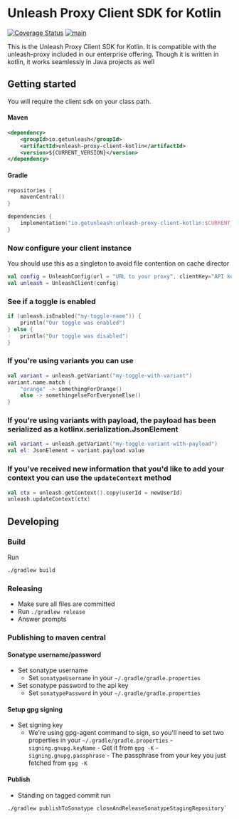 # Unleash Proxy Client SDK for Kotlin
[![Coverage Status](https://coveralls.io/repos/github/Unleash/unleash-proxy-client-kotlin/badge.svg?branch=main)](https://coveralls.io/github/Unleash/unleash-proxy-client-kotlin?branch=main)
[![main](https://github.com/Unleash/unleash-proxy-client-kotlin/actions/workflows/main.yml/badge.svg)](https://github.com/Unleash/unleash-proxy-client-kotlin/actions/workflows/main.yml)

This is the Unleash Proxy Client SDK for Kotlin. It is compatible with the unleash-proxy included in our enterprise offering. Though it is written in kotlin, it works seamlessly in Java projects as well

## Getting started

You will require the client sdk on your class path. 

#### Maven

```xml
<dependency>
    <groupId>io.getunleash</groupId>
    <artifactId>unleash-proxy-client-kotlin</artifactId>
    <version>${CURRENT_VERSION}</version>
</dependency>
```

#### Gradle
```kotlin
repositories {
    mavenCentral()
}

dependencies {
    implementation("io.getunleash:unleash-proxy-client-kotlin:$CURRENT_VERSION")
}
```

### Now configure your client instance
You should use this as a singleton to avoid file contention on cache director

```kotlin
val config = UnleashConfig(url = "URL to your proxy", clientKey="API key with access to proxy", appName="The name of your app")
val unleash = UnleashClient(config)
```


### See if a toggle is enabled

```kotlin
if (unleash.isEnabled("my-toggle-name")) {
    println("Our toggle was enabled")
} else {
    println("Our toggle was disabled")
}
```

### If you're using variants you can use

```kotlin
val variant = unleash.getVariant("my-toggle-with-variant")
variant.name.match {
    "orange" -> somethingForOrange()
    else -> somethingelseForEveryoneElse()
}
```

### If you're using variants with payload, the payload has been serialized as a kotlinx.serialization.JsonElement
```kotlin
val variant = unleash.getVariant("my-toggle-variant-with-payload")
val el: JsonElement = variant.payload.value
```

### If you've received new information that you'd like to add your context you can use the `updateContext` method
```kotlin
val ctx = unleash.getContext().copy(userId = newUserId)
unleash.updateContext(ctx)
```


## Developing

### Build
Run 
```bash
./gradlew build
```

### Releasing
- Make sure all files are committed
- Run `./gradlew release`
- Answer prompts

### Publishing to maven central

#### Sonatype username/password
* Set sonatype username
  - Set `sonatypeUsername` in your `~/.gradle/gradle.properties`
* Set sonatype password to the api key
  - Set `sonatypePassword` in your `~/.gradle/gradle.properties`

#### Setup gpg signing
* Set signing key
  - We're using gpg-agent command to sign, so you'll need to set two properties in your `~/.gradle/gradle.properties`
        - `signing.gnupg.keyName` - Get it from `gpg -K`
        - `signing.gnupg.passphrase` - The passphrase from your key you just fetched from `gpg -K`

#### Publish 
* Standing on tagged commit run
```bash
./gradlew publishToSonatype closeAndReleaseSonatypeStagingRepository`
```